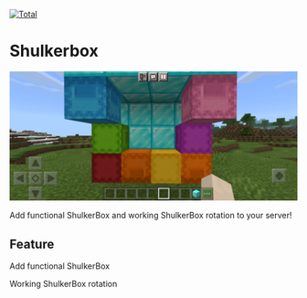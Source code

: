 [![Total](https://img.shields.io/github/downloads/UltraFlappy/ShulkerBox/total.svg)]()

# Shulkerbox

![Rotating ShulkerBox](./Screenshot_20210521-215552_Minecraft.png)

<P>Add functional ShulkerBox and working ShulkerBox rotation to your server!</p>

## Feature
<p>Add functional ShulkerBox</p>
<p>Working ShulkerBox rotation</p>
